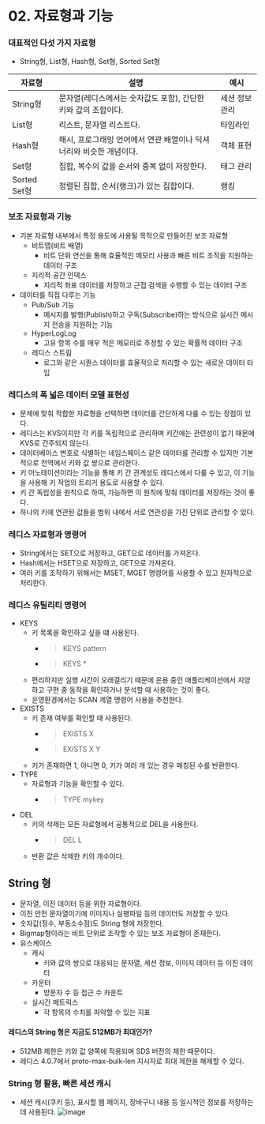 # 02. 자료형과 기능

### 대표적인 다섯 가지 자료형
* String형, List형, Hash형, Set형, Sorted Set형

<table class="table">
    <thead>
        <tr>
            <th>자료형</th>
            <th>설명</th>
            <th>예시</th>
        </tr>
    </thead>
    <tbody>
        <tr>
            <td>String형</td>
            <td>문자열(레디스에서는 숫자값도 포함), 간단한 키와 값의 조합이다.</td>
            <td>세션 정보관리</td>
        </tr>
        <tr>
            <td>List형</td>
            <td>리스트, 문자열 리스트다.</td>
            <td>타임라인</td>
        </tr>
        <tr>
            <td>Hash형</td>
            <td>해시, 프로그래밍 언어에서 연관 배열이나 딕셔너리와 비슷한 개념이다.</td>
            <td>객체 표현</td>
        </tr>
        <tr>
            <td>Set형</td>
            <td>집합, 복수의 값을 순서와 중복 없이 저장한다.</td>
            <td>태그 관리</td>
        </tr>
        <tr>
            <td>Sorted Set형</td>
            <td>정렬된 집합, 순서(랭크)가 있는 집합이다.</td>
            <td>랭킹</td>
        </tr>
    </tbody>
</table>

### 보조 자료형과 기능
* 기본 자료형 내부에서 특정 용도에 사용될 목적으로 만들어진 보조 자료형
  * 비트맵(비트 배열)
    * 비트 단위 연산을 통해 효율적인 메모리 사용과 빠른 비트 조작을 지원하는 데이터 구조
  * 지리적 공간 인덱스
    * 지리적 좌표 데이터를 저장하고 근접 검색을 수행할 수 있는 데이터 구조
* 데이터를 직접 다루는 기능
  * Pub/Sub 기능
    * 메시지를 발행(Publish)하고 구독(Subscribe)하는 방식으로 실시간 메시지 전송을 지원하는 기능
  * HyperLogLog
    * 고유 항목 수를 매우 적은 메모리로 추정할 수 있는 확률적 데이터 구조
  * 레디스 스트림
    * 로그와 같은 시퀀스 데이터를 효율적으로 처리할 수 있는 새로운 데이터 타입

### 레디스의 폭 넓은 데이터 모델 표현성
* 문제에 맞춰 적합한 자료형을 선택하면 데이터를 간단하게 다룰 수 있는 장점이 있다.
* 레디스는 KVS이지만 각 키를 독립적으로 관리하며 키간에는 관련성이 없기 때문에 KVS로 간주되지 않는다.
* 데이터베이스 번호로 식별하는 네임스페이스 같은 데이터를 관리할 수 있지만 기본적으로 전역에서 키와 값 쌍으로 관리한다.
* 키 어노테이션이라는 기능을 통해 키 간 관계성도 레디스에서 다룰 수 있고, 이 기능을 사용해 키 작업의 트리거 용도로 사용할 수 있다.
* 키 간 독립성을 원칙으로 하여, 가능하면 이 원칙에 맞춰 데이터를 저장하는 것이 좋다.
* 하나의 키에 연관된 값들을 범위 내에서 서로 연관성을 가진 단위로 관리할 수 있다.

### 레디스 자료형과 명령어
* String에서는 SET으로 저장하고, GET으로 데이터를 가져온다.
* Hash에서는 HSET으로 저장하고, GET으로 가져온다.
* 여러 키를 조작하기 위해서는 MSET, MGET 명령어를 사용할 수 있고 원자적으로 처리한다.

### 레디스 유틸리티 명령어
* KEYS
  * 키 목록을 확인하고 싶을 떄 사용된다.
    * > KEYS pattern
    * > KEYS *
  * 편리하지만 실행 시간이 오래걸리기 때문에 운용 중인 애플리케이션에서 지양하고 구현 중 동작을 확인하거나 분석할 때 사용하는 것이 좋다.
  * 운영환경에서는 SCAN 계열 명령어 사용을 추천한다.
* EXISTS
  * 키 존재 여부를 확인할 때 사용된다.
    * > EXISTS X
    * > EXISTS X Y
  * 키가 존재하면 1, 아니면 0, 키가 여러 개 있는 경우 매칭된 수를 반환한다.
* TYPE
  * 자료형과 기능을 확인할 수 있다.
    * > TYPE mykey
* DEL
  * 키의 삭제는 모든 자료형에서 공통적으로 DEL을 사용한다.
    * > DEL L 
  * 반환 값은 삭제한 키의 개수이다.
 
## String 형
* 문자열, 이진 데이터 등을 위한 자료형이다.
* 이진 안전 문자열이기에 이미지나 실팽파일 등의 데이터도 저장할 수 있다.
* 숫자값(정수, 부동소수점)도 String 형에 저장한다.
* Bigmap형이라는 비트 단위로 조작할 수 있는 보조 자료형이 존재한다.
* 유스케이스
  * 캐시
    * 키와 값의 쌍으로 대응되는 문자열, 세션 정보, 이미지 데이터 등 이진 데이터
  * 카운터
    * 방문자 수 등 접근 수 카운트  
  * 실시간 메트릭스
    * 각 항목의 수치를 파악할 수 있는 지표 

#### 레디스의 String 형은 지금도 512MB가 최대인가?
* 512MB 제한은 키와 값 양쪽에 적용되며 SDS 버전의 제한 때문이다.
* 레디스 4.0.7에서 proto-max-bulk-len 지시자로 최대 제한을 해제할 수 있다.

### String 형 활용, 빠른 세션 캐시
* 세션 캐시(쿠키 등), 표시할 웹 페이지, 장바구니 내용 등 일시적인 정보를 저장하는데 사용된다.
![image](https://github.com/anwjrrp33/TIL/assets/38122225/13c8f088-8a6f-4490-96bc-6dd0eee6e0bd)








